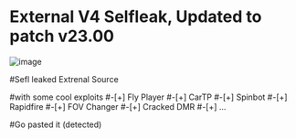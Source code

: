 # External V4 Selfleak, Updated to patch v23.00

![image](https://media.discordapp.net/attachments/1062242156879827024/1075510969964449892/206871590-bc8f409d-4423-48a5-a0b7-d71adfc93d9d.png?width=960&height=407)


#Sefl leaked Extrenal Source

#with some cool exploits
#-[+] Fly Player 
#-[+] CarTP
#-[+] Spinbot
#-[+] Rapidfire
#-[+] FOV Changer
#-[+] Cracked DMR
#-[+] ...

#Go pasted it (detected)


